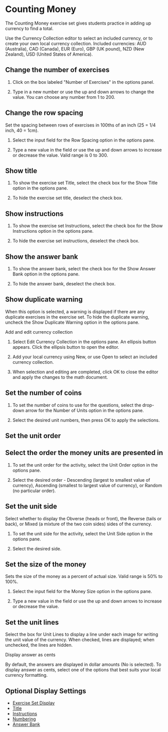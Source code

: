# Counting Money

The Counting Money exercise set gives students practice in adding up currency to find a total.

Use the Currency Collection editor to select an included currency, or to create your own local currency collection. Included currencies: AUD (Australia), CAD (Canada), EUR (Euro), GBP (UK pound), NZD (New Zealand), USD (United States of America).

## Change the number of exercises

1. Click on the box labeled "Number of Exercises" in the options panel.

2. Type in a new number or use the up and down arrows to change the value. You can choose any number from 1 to 200.

## Change the row spacing

Set the spacing between rows of exercises in 100ths of an inch (25 = 1/4 inch, 40 = 1cm).

1. Select the input field for the Row Spacing option in the options pane.

2. Type a new value in the field or use the up and down arrows to increase or decrease the value. Valid range is 0 to 300.

## Show title

1. To show the exercise set Title, select the check box for the Show Title option in the options pane.

2. To hide the exercise set title, deselect the check box.

## Show instructions

1. To show the exercise set Instructions, select the check box for the Show Instructions option in the options pane.

2. To hide the exercise set instructions, deselect the check box.

## Show the answer bank

1. To show the answer bank, select the check box for the Show Answer Bank option in the options pane.

2. To hide the answer bank, deselect the check box.

## Show duplicate warning

When this option is selected, a warning is displayed if there are any duplicate exercises in the exercise set. To hide the duplicate warning, uncheck the Show Duplicate Warning option in the options pane.

Add and edit currency collection

1. Select Edit Currency Collection in the options pane. An ellipsis button appears. Click the ellipsis button to open the editor.

2. Add your local currency using New, or use Open to select an included currency collection.

3. When selection and editing are completed, click OK to close the editor and apply the changes to the math document.

## Set the number of coins

1. To set the number of coins to use for the questions, select the drop-down arrow for the Number of Units option in the options pane.

2. Select the desired unit numbers, then press OK to apply the selections.

## Set the unit order

## Select the order the money units are presented in

1. To set the unit order for the activity, select the Unit Order option in the options pane.

2. Select the desired order - Descending (largest to smallest value of currency), Ascending (smallest to largest value of currency), or Random (no particular order).

## Set the unit side

Select whether to display the Obverse (heads or front), the Reverse (tails or back), or Mixed (a mixture of the two coin sides) sides of the currency.

1. To set the unit side for the activity, select the Unit Side option in the options pane.

2. Select the desired side.

## Set the size of the money

Sets the size of the money as a percent of actual size. Valid range is 50% to 100%.

1. Select the input field for the Money Size option in the options pane.

2. Type a new value in the field or use the up and down arrows to increase or decrease the value.

## Set the unit lines

Select the box for Unit Lines to display a line under each image for writing the unit value of the currency. When checked, lines are displayed; when unchecked, the lines are hidden.

Display answer as cents

By default, the answers are displayed in dollar amounts (No is selected). To display answer as cents, select one of the options that best suits your local currency formatting.

## Optional Display Settings

- [Exercise Set Display](../../options/exercise-set-display-options.md)
- [Title](../../options/title-display-options.md)
- [Instructions](../../options/instructions-display-options.md)
- [Numbering](../../options/numbering-display-options.md)
- [Answer Bank](../../options/answer-bank-display-options.md)
